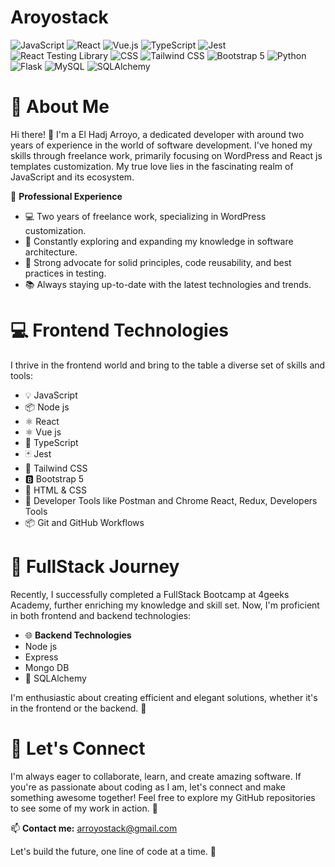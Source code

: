 # Aroyostack
![JavaScript](https://img.shields.io/badge/JavaScript-ES6-yellow?style=for-the-badge&logo=javascript)
![React](https://img.shields.io/badge/React-16.13.1-blue?style=for-the-badge&logo=react)
![Vue.js](https://img.shields.io/badge/Vue.js-3.0.0-green?style=for-the-badge&logo=vue.js)
![TypeScript](https://img.shields.io/badge/TypeScript-4.0.5-blue?style=for-the-badge&logo=typescript)
![Jest](https://img.shields.io/badge/Jest-27.3.1-red?style=for-the-badge&logo=jest)
![React Testing Library](https://img.shields.io/badge/React%20Testing%20Library-12.0.2-blue?style=for-the-badge&logo=react)
![CSS](https://img.shields.io/badge/CSS3-#1572B6?style=for-the-badge&logo=css3)
![Tailwind CSS](https://img.shields.io/badge/Tailwind%20CSS-2.2.15-blue?style=for-the-badge&logo=tailwind-css)
![Bootstrap 5](https://img.shields.io/badge/Bootstrap%205-5.5.1-purple?style=for-the-badge&logo=bootstrap)
![Python](https://img.shields.io/badge/Python-3.9.2-blue?style=for-the-badge&logo=python)
![Flask](https://img.shields.io/badge/Flask-2.1.0-green?style=for-the-badge&logo=flask)
![MySQL](https://img.shields.io/badge/MySQL-8.0.25-blue?style=for-the-badge&logo=mysql)
![SQLAlchemy](https://img.shields.io/badge/SQLAlchemy-1.4.23-green?style=for-the-badge&logo=python)

# **👋 About Me**

Hi there! 👋 I'm a El Hadj Arroyo, a dedicated developer with around two years of experience in the world of software development. I've honed my skills through freelance work, primarily focusing on WordPress and React js templates customization. My true love lies in the fascinating realm of JavaScript and its ecosystem.

💼 **Professional Experience**

- 💻 Two years of freelance work, specializing in WordPress customization.
- 🚀 Constantly exploring and expanding my knowledge in software architecture.
- 🧪 Strong advocate for solid principles, code reusability, and best practices in testing.
- 📚 Always staying up-to-date with the latest technologies and trends.

# **💻 Frontend Technologies**

I thrive in the frontend world and bring to the table a diverse set of skills and tools:

- 💡 JavaScript
- 📦 Node js
- ⚛️ React
- ⚛️ Vue js
- 📘 TypeScript
- 🃏 Jest
- 🌈 Tailwind CSS
- 🅱️ Bootstrap 5
- 🎨 HTML & CSS
- 🧰 Developer Tools like Postman and Chrome React, Redux, Developers Tools
- 📦 Git and GitHub Workflows

# **🚀 FullStack Journey**

Recently, I successfully completed a FullStack Bootcamp at 4geeks Academy, further enriching my knowledge and skill set. Now, I'm proficient in both frontend and backend technologies:

- 🌐 **Backend Technologies**
- Node js
- Express
- Mongo DB
- 💼 SQLAlchemy

I'm enthusiastic about creating efficient and elegant solutions, whether it's in the frontend or the backend. 🌟

# **🌟 Let's Connect**

I'm always eager to collaborate, learn, and create amazing software. If you're as passionate about coding as I am, let's connect and make something awesome together! Feel free to explore my GitHub repositories to see some of my work in action. 🚀

📫 **Contact me:** [a](mailto:YourEmail@example.com)rroyostack@gmail.com

Let's build the future, one line of code at a time. 🌠
